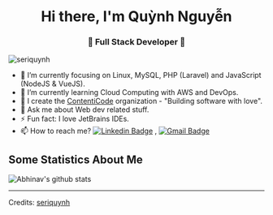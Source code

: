 
<h1 align="center"> Hi there, I'm Quỳnh Nguyễn</h1>
<h3 align="center">🚀 Full Stack Developer 🚀</h3>

<p align="left"> <img src="https://komarev.com/ghpvc/?username=seriquynh" alt="seriquynh" /> </p>

- 🔭 I’m currently focusing on Linux, MySQL, PHP (Laravel) and JavaScript (NodeJS & VueJS).
- 🌱 I’m currently learning Cloud Computing with AWS and DevOps.
- 👯 I create the [ContentiCode](https://github.com/confetticode) organization - "Building software with love".
- 💬 Ask me about Web dev related stuff.
- ⚡ Fun fact: I love JetBrains IDEs.
- 📫 How to reach me? [![Linkedin Badge](https://img.shields.io/badge/-LinkedIn-blue?style=flat-square&logo=Linkedin&logoColor=white&link=)](https://www.linkedin.com/in/seriquynh/) 
, [![Gmail Badge](https://img.shields.io/badge/-Gmail-c14438?style=flat-square&logo=Gmail&logoColor=white&link=mailto:shuklaraghav321.com)](mailto:seriquynh@gmail.com)

## Some Statistics About Me
![Abhinav's github stats](https://github-readme-stats.vercel.app/api?username=seriquynh&include_all_commits=true&count_private=true&show_owner=true&show_icons=true&theme=merko)<br>

----
Credits: [seriquynh](https://github.com/seriquynh)
